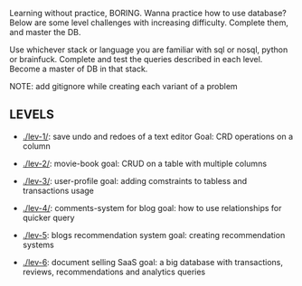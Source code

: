 Learning without practice, BORING.
Wanna practice how to use database? 
Below are some level challenges with increasing difficulty. Complete them, and master the DB.

Use whichever stack or language you are familiar with sql or nosql, python or brainfuck. Complete and test the queries described in each level. Become a master of DB in that stack. 

NOTE: add gitignore while creating each variant of a problem

## LEVELS

- [./lev-1/](./lev-1/): save undo and redoes of a text editor
Goal: CRD operations on a column


- [./lev-2/](./lev-2/): movie-book
goal: CRUD on a table with multiple columns


- [./lev-3/](./lev-3/): user-profile
goal: adding comstraints to tabless and transactions usage


- [./lev-4/](./lev-4/): comments-system for blog
goal: how to use relationships for quicker query

- [./lev-5](./lev-5): blogs recommendation system
goal: creating recommendation systems

- [./lev-6](./lev-6/): document selling SaaS
goal: a big database with transactions, reviews, recommendations and analytics queries

